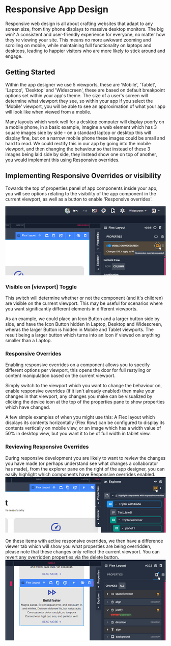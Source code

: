 # Responsive App Design
Responsive web design is all about crafting websites that adapt to any screen size, from tiny phone displays to massive desktop monitors. The big win? A consistent and user-friendly experience for everyone, no matter how they're viewing your site. This means no more awkward zooming and scrolling on mobile, while maintaining full functionality on laptops and desktops, leading to happier visitors who are more likely to stick around and engage.

## Getting Started
Within the app designer we use 5 viewports, these are 'Mobile', 'Tablet', 'Laptop', 'Desktop' and 'Widescreen', these are based on default breakpoint options set within your app's theme. The size of a user's screen will determine what viewport they see, so within your app if you select the 'Mobile' viewport, you will be able to see an approximation of what your app will look like when viewed from a mobile.

Many layouts which work well for a desktop computer will display poorly on a mobile phone, in a basic example, imagine a web element which has 3 square images side by side - on a standard laptop or desktop this will display fine, but on a narrow mobile phone these images could be small and hard to read.
We could rectify this in our app by going into the mobile viewport, and then changing the behaviour so that instead of these 3 images being laid side by side, they instead show one on top of another, you would implement this using Responsive overrides.

## Implementing Responsive Overrides or visibility
Towards the top of properties panel of app components inside your app, you will see options relating to the visibility of the app component in the current viewport, as well as a button to enable 'Responsive overrides'.

![Responsive Overrides UI](/src/assets/responsive_overrides_ui.png)

### Visible on [viewport] Toggle
This switch will determine whether or not the component (and it's children) are visible on the current viewport. This may be useful for scenarios where you want significantly different elements in different viewports. 

As an example, we could place an Icon Button and a larger button side by side, and have the Icon Button hidden in Laptop, Desktop and Widescreen, wheras the larger Button is hidden in Mobile and Tablet viewports. The result being a larger button which turns into an Icon if viewed on anything smaller than a Laptop.

### Responsive Overrides
Enabling responsive overrides on a component allows you to specify different options per viewport, this opens the door for full restyling or content manipulation based on the current viewport. 

Simply switch to the viewport which you want to change the behaviour on, enable responsive overrides (if it isn't already enabled) then make your changes in that viewport, any changes you make can be visualized by clicking the device icon at the top of the properties pane to show properties which have changed.

A few simple examples of when you might use this: A Flex layout which displays its contents horizontally (Flex Row) can be configured to display its contents vertically on mobile view, or an image which has a width value of 50% in desktop view, but you want it to be of full width in tablet view.

### Reviewing Responsive Overrides

During responsive development you are likely to want to review the changes you have made (or perhaps understand see what changes a collaborator has made), from the explorer pane on the right of the app designer, you can easily highlight which components have Responsive overrides enabled.
![Responsive Overrides Highlight components](/src/assets/responsive_overrides_explorer.png)

On these items with active responsive overrides, we then have a difference viewer tab which will show you what properties are being overridden, please note that these changes only reflect the current viewport. You can revert any overridden properties via the delete button.
![Responsive Overrides Difference viewer](/src/assets/responsive_diff.png)